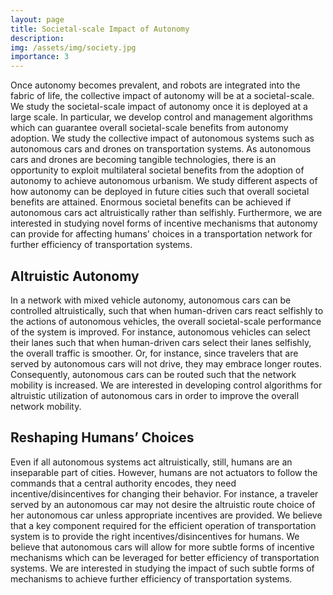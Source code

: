 ```yaml
---
layout: page
title: Societal-scale Impact of Autonomy
description: 
img: /assets/img/society.jpg
importance: 3
---
```


Once autonomy becomes prevalent, and robots are integrated into the fabric of life, the collective impact of autonomy will be at a societal-scale. We study the societal-scale impact of autonomy once it is deployed at a large scale. In particular, we develop control and management algorithms which can guarantee overall societal-scale benefits from autonomy adoption. We study the collective impact of autonomous systems such as autonomous cars and drones on transportation systems. As autonomous cars and drones are becoming tangible technologies, there is an opportunity to exploit multilateral societal benefits from the adoption of autonomy to achieve autonomous urbanism. We study different aspects of how autonomy can be deployed in future cities such that overall societal benefits are attained. Enormous societal benefits can be achieved if autonomous cars act altruistically rather than selfishly. Furthermore, we are interested in studying novel forms of incentive mechanisms that autonomy can provide for affecting humans' choices in a transportation network for further efficiency of transportation systems.


## Altruistic Autonomy

In a network with mixed vehicle autonomy, autonomous cars can be controlled altruistically, such that when human-driven cars react selfishly to the actions of autonomous vehicles, the overall societal-scale performance of the system is improved. For instance, autonomous vehicles can select their lanes such that when human-driven cars select their lanes selfishly, the overall traffic is smoother. Or, for instance, since travelers that are served by autonomous cars will not drive, they may embrace longer routes. Consequently, autonomous cars can be routed such that the network mobility is increased. We are interested in developing control algorithms for altruistic utilization of autonomous cars in order to improve the overall network mobility. 

## Reshaping Humans’ Choices

Even if all autonomous systems act altruistically, still, humans are an inseparable part of cities. However, humans are not actuators to follow the commands that a central authority encodes, they need incentive/disincentives for changing their behavior. For instance, a traveler served by an autonomous car may not desire the altruistic route choice of her autonomous car unless appropriate incentives are provided. We believe that a key component required for the efficient operation of transportation system is to provide the right incentives/disincentives for humans. We believe that autonomous cars will allow for more subtle forms of incentive mechanisms which can be leveraged for better efficiency of transportation systems.  We are interested in studying the impact of such subtle forms of mechanisms to achieve further efficiency of transportation systems.
